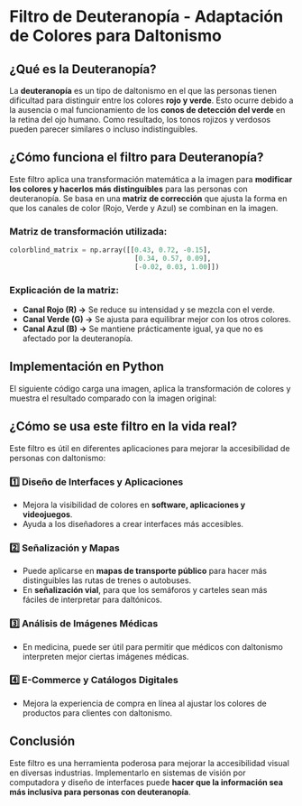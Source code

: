# Filtro de Deuteranopía - Adaptación de Colores para Daltonismo

## ¿Qué es la Deuteranopía?
La **deuteranopía** es un tipo de daltonismo en el que las personas tienen dificultad para distinguir entre los colores **rojo y verde**. Esto ocurre debido a la ausencia o mal funcionamiento de los **conos de detección del verde** en la retina del ojo humano. Como resultado, los tonos rojizos y verdosos pueden parecer similares o incluso indistinguibles.

## ¿Cómo funciona el filtro para Deuteranopía?
Este filtro aplica una transformación matemática a la imagen para **modificar los colores y hacerlos más distinguibles** para las personas con deuteranopía. Se basa en una **matriz de corrección** que ajusta la forma en que los canales de color (Rojo, Verde y Azul) se combinan en la imagen.

### Matriz de transformación utilizada:
```python
colorblind_matrix = np.array([[0.43, 0.72, -0.15],
                               [0.34, 0.57, 0.09],
                               [-0.02, 0.03, 1.00]])
```
### Explicación de la matriz:
- **Canal Rojo (R) →** Se reduce su intensidad y se mezcla con el verde.
- **Canal Verde (G) →** Se ajusta para equilibrar mejor con los otros colores.
- **Canal Azul (B) →** Se mantiene prácticamente igual, ya que no es afectado por la deuteranopía.

## Implementación en Python
El siguiente código carga una imagen, aplica la transformación de colores y muestra el resultado comparado con la imagen original:

## ¿Cómo se usa este filtro en la vida real?
Este filtro es útil en diferentes aplicaciones para mejorar la accesibilidad de personas con daltonismo:

### 1️⃣ **Diseño de Interfaces y Aplicaciones**
- Mejora la visibilidad de colores en **software, aplicaciones y videojuegos**.
- Ayuda a los diseñadores a crear interfaces más accesibles.

### 2️⃣ **Señalización y Mapas**
- Puede aplicarse en **mapas de transporte público** para hacer más distinguibles las rutas de trenes o autobuses.
- En **señalización vial**, para que los semáforos y carteles sean más fáciles de interpretar para daltónicos.

### 3️⃣ **Análisis de Imágenes Médicas**
- En medicina, puede ser útil para permitir que médicos con daltonismo interpreten mejor ciertas imágenes médicas.

### 4️⃣ **E-Commerce y Catálogos Digitales**
- Mejora la experiencia de compra en línea al ajustar los colores de productos para clientes con daltonismo.

## Conclusión
Este filtro es una herramienta poderosa para mejorar la accesibilidad visual en diversas industrias. Implementarlo en sistemas de visión por computadora y diseño de interfaces puede **hacer que la información sea más inclusiva para personas con deuteranopía**.

